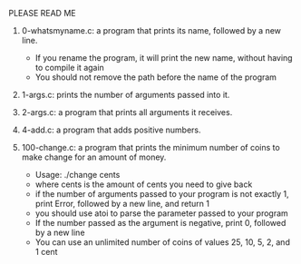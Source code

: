 PLEASE READ ME

1. 0-whatsmyname.c: a program that prints its name, followed by a new line.

   * If you rename the program, it will print the new name, without having to compile it again
   * You should not remove the path before the name of the program
2. 1-args.c: prints the number of arguments passed into it.
3. 2-args.c: a program that prints all arguments it receives.
4. 4-add.c: a program that adds positive numbers.
5. 100-change.c:  a program that prints the minimum number of coins to make change for an amount of money.

   * Usage: ./change cents
   * where cents is the amount of cents you need to give back
   * if the number of arguments passed to your program is not exactly 1, print Error, followed by a new line, and return 1
   * you should use atoi to parse the parameter passed to your program
   * If the number passed as the argument is negative, print 0, followed by a new line
   * You can use an unlimited number of coins of values 25, 10, 5, 2, and 1 cent
 
